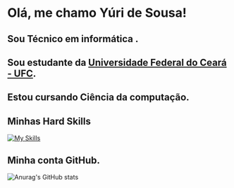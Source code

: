 # Olá, me chamo Yúri de Sousa!

## Sou **Técnico em informática** .
## Sou estudante da <a href="https://www.ufc.br">Universidade Federal do Ceará - UFC</a>.
## Estou cursando **Ciência da computação**.

## Minhas Hard Skills
[![My Skills](https://skillicons.dev/icons?i=html,css,js,php,java,python)](https://skillicons.dev)

## Minha conta GitHub.
![Anurag's GitHub stats](https://github-readme-stats.vercel.app/api?username=YuriDeSousa&show_icons=true&theme=dracula)
    

